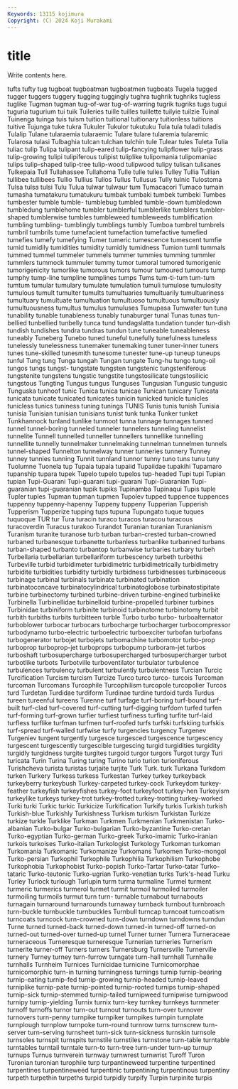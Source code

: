 ```yaml
---
Keywords: 13115 kojimura
Copyright: (C) 2024 Koji Murakami
---
```


# title

Write contents here.



 tufts tufty tug tugboat tugboatman tugboatmen tugboats Tugela
tugged tugger tuggers tuggery tugging tuggingly tughra tughrik tughriks tugless
tuglike Tugman tugman tug-of-war tug-of-warring tugrik tugriks tugs tugui tuguria
tugurium tui tuik Tuileries tuille tuilles tuillette tuilyie tuilzie Tuinal
Tuinenga tuinga tuis tuism tuition tuitional tuitionary tuitionless tuitions tuitive
Tujunga tuke tukra Tukuler Tukulor tukutuku Tula tula tuladi tuladis
Tulalip Tulane tularaemia tularaemic Tulare tulare tularemia tularemic Tularosa tulasi
Tulbaghia tulcan tulchan tulchin tule Tulear tules Tuleta Tulia tuliac
tulip Tulipa tulipant tulip-eared tulip-fancying tulipflower tulip-grass tulip-growing tulipi tulipiferous
tulipist tuliplike tulipomania tulipomaniac tulips tulip-shaped tulip-tree tulip-wood tulipwood tulipy
tulisan tulisanes Tulkepaia Tull Tullahassee Tullahoma Tulle tulle tulles Tulley
Tullia Tullian tullibee tullibees Tullio Tullius Tullos Tullus Tullusus Tully
tulnic Tulostoma Tulsa tulsa tulsi Tulu Tulua tulwar tulwaur tum
Tumacacori Tumaco tumain tumasha tumatakuru tumatukuru tumbak tumbaki tumbek tumbeki
Tumbes tumbester tumble tumble- tumblebug tumbled tumble-down tumbledown tumbledung tumblehome
tumbler tumblerful tumblerlike tumblers tumbler-shaped tumblerwise tumbles tumbleweed tumbleweeds tumblification
tumbling tumbling- tumblingly tumblings tumbly Tumboa tumbrel tumbrels tumbril tumbrils
tume tumefacient tumefaction tumefactive tumefied tumefies tumefy tumefying Tumer tumeric
tumescence tumescent tumfie tumid tumidily tumidities tumidity tumidly tumidness Tumion
tumli tummals tummed tummel tummeler tummels tummer tummies tumming tummler
tummlers tummock tummuler tummy tumor tumoral tumored tumorigenic tumorigenicity tumorlike
tumorous tumors tumour tumoured tumours tump tumphy tump-line tumpline tumplines
tumps Tums tum-ti-tum tum-tum tumtum tumular tumulary tumulate tumulation tumuli
tumulose tumulosity tumulous tumult tumulter tumults tumultuaries tumultuarily tumultuariness tumultuary
tumultuate tumultuation tumultuoso tumultuous tumultuously tumultuousness tumultus tumulus tumuluses Tumupasa
Tumwater tun tuna tunability tunable tunableness tunably tunaburger tunal Tunas
tunas tun-bellied tunbellied tunbelly tunca tund tundagslatta tundation tunder tun-dish
tundish tundishes tundra tundras tundun tune tuneable tuneableness tuneably Tuneberg
Tunebo tuned tuneful tunefully tunefulness tuneless tunelessly tunelessness tunemaker tunemaking
tuner tuner-inner tuners tunes tune-skilled tunesmith tunesome tunester tune-up tuneup
tuneups tunful Tung tung Tunga tungah Tungan tungate Tung-hu tungo
tung-oil tungos tungs tungst- tungstate tungsten tungstenic tungsteniferous tungstenite tungstens
tungstic tungstite tungstosilicate tungstosilicic tungstous Tungting Tungus tungus Tunguses Tungusian
Tungusic tungusic Tunguska tunhoof tunic Tunica tunica tunicae Tunican tunicary
Tunicata tunicata tunicate tunicated tunicates tunicin tunicked tunicle tunicles tunicless
tunics tuniness tuning tunings TUNIS Tunis tunis tunish Tunisia tunisia
Tunisian tunisian tunisians tunist tunk tunka Tunker tunket Tunkhannock tunland
tunlike tunmoot tunna tunnage tunnages tunned tunnel tunnel-boring tunneled tunneler
tunnelers tunneling tunnelist tunnelite Tunnell tunnelled tunneller tunnellers tunnellike tunnelling
tunnellite tunnelly tunnelmaker tunnelmaking tunnelman tunnelmen tunnels tunnel-shaped Tunnelton tunnelway
tunner tunneries tunnery Tunney tunney tunnies tunning Tunnit tunnland tunnor
tunny tuno tuns tunu tuny Tuolumne Tuonela tup Tupaia tupaia
tupaiid Tupaiidae tupakihi Tupamaro tupanship tupara tupek Tupelo tupelo tupelos
tup-headed Tupi tupi Tupian tupian Tupi-Guarani Tupi-guarani tupi-guarani Tupi-Guaranian Tupi-guaranian
tupi-guaranian tupik tupiks Tupinamba Tupinaqui Tupis tuple Tupler tuples Tupman
tupman tupmen Tupolev tupped tuppence tuppences tuppenny tuppenny-hapenny Tuppeny tuppeny
Tupperian Tupperish Tupperism Tupperize tupping tups tupuna Tupungato tuque tuques
tuquoque TUR tur Tura turacin turaco turacos turacou turacous turacoverdin
Turacus turakoo Turandot Turanian turanian Turanianism Turanism turanite turanose turb
turban turban-crested turban-crowned turbaned turbanesque turbanette turbanless turbanlike turbanned turbans
turban-shaped turbanto turbantop turbanwise turbaries turbary turbeh Turbellaria turbellarian turbellariform
turbescency turbeth turbeths Turbeville turbid turbidimeter turbidimetric turbidimetrically turbidimetry turbidite
turbidities turbidity turbidly turbidness turbidnesses turbinaceous turbinage turbinal turbinals turbinate
turbinated turbination turbinatoconcave turbinatocylindrical turbinatoglobose turbinatostipitate turbine turbinectomy turbined turbine-driven
turbine-engined turbinelike Turbinella Turbinellidae turbinelloid turbine-propelled turbiner turbines Turbinidae turbiniform
turbinite turbinoid turbinotome turbinotomy turbit turbith turbiths turbits turbitteen turble
Turbo turbo turbo- turboalternator turboblower turbocar turbocars turbocharge turbocharger turbocompressor
turbodynamo turbo-electric turboelectric turboexciter turbofan turbofans turbogenerator turbojet turbojets turbomachine
turbomotor turbo-prop turboprop turboprop-jet turboprops turbopump turboram-jet turbos turboshaft turbosupercharge
turbosupercharged turbosupercharger turbot turbotlike turbots Turbotville turboventilator turbulator turbulence turbulences
turbulency turbulent turbulently turbulentness Turcian Turcic Turcification Turcism turcism Turcize
Turco turco turco- turcois Turcoman turcoman Turcomans Turcophile Turcophilism turcopole
turcopolier Turcos turd Turdetan Turdidae turdiform Turdinae turdine turdoid turds
Turdus tureen tureenful tureens Turenne turf turfage turf-boring turf-bound turf-built
turf-clad turf-covered turf-cutting turf-digging turfdom turfed turfen turf-forming turf-grown turfier
turfiest turfiness turfing turfite turf-laid turfless turflike turfman turfmen turf-roofed
turfs turfski turfskiing turfskis turf-spread turf-walled turfwise turfy turgencies turgency
Turgenev Turgeniev turgent turgently turgesce turgesced turgescence turgescency turgescent turgescently
turgescible turgescing turgid turgidities turgidity turgidly turgidness turgite turgites turgoid
turgor turgors Turgot turgy Turi turicata Turin Turina Turing turing
Turino turio turion turioniferous Turishcheva turista turistas turjaite turjite Turk
Turk. turk Turkana Turkdom turken Turkery Turkess turkess Turkestan Turkey
turkey turkeyback turkeyberry turkeybush Turkey-carpeted turkey-cock Turkeydom turkey-feather turkeyfish turkeyfishes
turkey-foot turkeyfoot turkey-hen Turkeyism turkeylike turkeys turkey-trot turkey-trotted turkey-trotting turkey-worked
Turki turki Turkic turkic Turkicize Turkification Turkify turkis Turkish turkish
Turkish-blue Turkishly Turkishness Turkism turkism Turkistan Turkize turkize turkle Turklike
Turkman Turkmen Turkmenian Turkmenistan Turko-albanian Turko-bulgar Turko-bulgarian Turko-byzantine Turko-cretan Turko-egyptian
Turko-german Turko-greek Turko-imamic Turko-iranian turkois turkoises Turko-italian Turkologist Turkology Turkoman
turkoman Turkomania Turkomanic Turkomanize Turkomans Turkomen Turko-mongol Turko-persian Turkophil Turkophile
Turkophilia Turkophilism Turkophobe Turkophobia Turkophobist Turko-popish Turko-Tartar Turko-tatar Turko-tataric Turko-teutonic
Turko-ugrian Turko-venetian turks Turk's-head Turku Turley Turlock turlough Turlupin turm
turma turmaline Turmel turment turmeric turmerics turmerol turmet turmit turmoil
turmoiled turmoiler turmoiling turmoils turmut turn turn- turnable turnabout turnabouts
turnagain turnaround turnarounds turnaway turnback turnbout turnbroach turn-buckle turnbuckle turnbuckles
Turnbull turncap turncoat turncoatism turncoats turncock turn-crowned turn-down turndown turndowns
turndun Turne turned turned-back turned-down turned-in turned-off turned-on turned-out turned-over
turned-up turnel Turner turner Turnera Turneraceae turneraceous Turneresque turneresque Turnerian
turneries Turnerism turnerite turner-off Turners turners Turnersburg Turnersville Turnerville turnery
Turney turney turn-furrow turngate turn-hall turnhall Turnhalle turnhalls Turnheim Turnices
Turnicidae turnicine Turnicomorphae turnicomorphic turn-in turning turningness turnings turnip turnip-bearing
turnip-eating turnip-fed turnip-growing turnip-headed turnip-leaved turniplike turnip-pate turnip-pointed turnip-rooted turnips
turnip-shaped turnip-sick turnip-stemmed turnip-tailed turnipweed turnipwise turnipwood turnipy turnip-yielding Turnix
turnix turn-key turnkey turnkeys turnmeter turnoff turnoffs turnor turn-out turnout
turnouts turn-over turnover turnovers turn-penny turnpike turnpiker turnpikes turnpin turnplate
turnplough turnplow turnpoke turn-round turnrow turns turnscrew turn-server turn-serving turnsheet
turn-sick turn-sickness turnskin turnsole turnsoles turnspit turnspits turnstile turnstiles turnstone
turn-table turntable turntables turntail turntale turn-to turn-tree turn-under turn-up turnup
turnups Turnus turnverein turnway turnwrest turnwrist Turoff Turon Turonian turonian
turophile turp turpantineweed turpentine turpentined turpentines turpentineweed turpentinic turpentining turpentinous
turpentiny turpeth turpethin turpeths turpid turpidly turpify Turpin turpinite turpis
